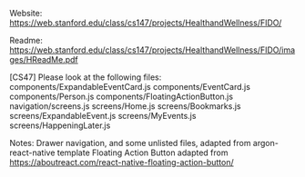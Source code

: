 Website:
https://web.stanford.edu/class/cs147/projects/HealthandWellness/FIDO/

Readme:
https://web.stanford.edu/class/cs147/projects/HealthandWellness/FIDO/images/HReadMe.pdf

[CS47] Please look at the following files:
components/ExpandableEventCard.js
components/EventCard.js
components/Person.js
components/FloatingActionButton.js
navigation/screens.js
screens/Home.js
screens/Bookmarks.js
screens/ExpandableEvent.js
screens/MyEvents.js
screens/HappeningLater.js

Notes:
Drawer navigation, and some unlisted files, adapted from argon-react-native template
Floating Action Button adapted from https://aboutreact.com/react-native-floating-action-button/
